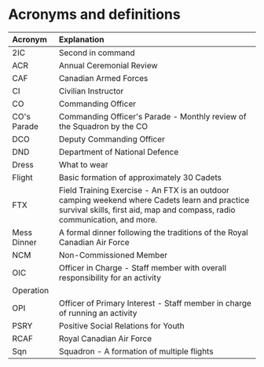 # Acronyms and definitions



| Acronym | Explanation |
| :--- | :--- |
| 2IC | Second in command |
| ACR | Annual Ceremonial Review |
| CAF | Canadian Armed Forces |
| CI | Civilian Instructor |
| CO | Commanding Officer |
| CO's Parade | Commanding Officer's Parade - Monthly review of the Squadron by the CO |
| DCO | Deputy Commanding Officer |
| DND | Department of National Defence |
| Dress | What to wear |
| Flight | Basic formation of approximately 30 Cadets |
| FTX | Field Training Exercise - An FTX is an outdoor camping weekend where Cadets learn and practice survival skills, first aid, map and compass, radio communication, and more. |
| Mess Dinner | A formal dinner following the traditions of the Royal Canadian Air Force |
| NCM | Non-Commissioned Member |
| OIC | Officer in Charge - Staff member with overall responsibility for an activity |
| Operation |  |
| OPI | Officer of Primary Interest - Staff member in charge of running an activity |
| PSRY | Positive Social Relations for Youth |
| RCAF | Royal Canadian Air Force |
| Sqn | Squadron - A formation of multiple flights |

